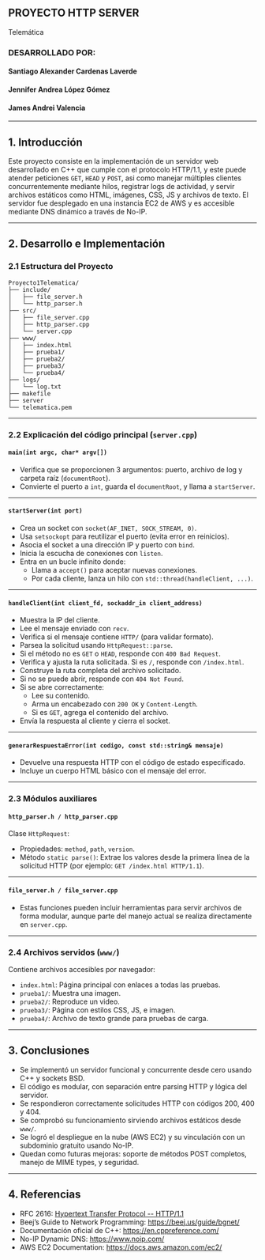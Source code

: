 ## PROYECTO HTTP SERVER
Telemática





### DESARROLLADO POR:
#### Santiago Alexander Cardenas Laverde
#### Jennifer Andrea López Gómez
#### James Andrei Valencia

---

## **1. Introducción**

Este proyecto consiste en la implementación de un servidor web desarrollado en C++ que cumple con el protocolo HTTP/1.1, y este puede atender peticiones `GET`, `HEAD` y `POST`, asi como manejar múltiples clientes concurrentemente mediante hilos, registrar logs de actividad, y servir archivos estáticos como HTML, imágenes, CSS, JS y archivos de texto. El servidor fue desplegado en una instancia EC2 de AWS y es accesible mediante DNS dinámico a través de No-IP.

---

## **2. Desarrollo e Implementación**

### 2.1 Estructura del Proyecto

```
Proyecto1Telematica/
├── include/
│   ├── file_server.h
│   └── http_parser.h
├── src/
│   ├── file_server.cpp
│   ├── http_parser.cpp
│   └── server.cpp
├── www/
│   ├── index.html
│   ├── prueba1/
│   ├── prueba2/
│   ├── prueba3/
│   └── prueba4/
├── logs/
│   └── log.txt
├── makefile
├── server
└── telematica.pem
```

---

### 2.2 Explicación del código principal (`server.cpp`)

#### `main(int argc, char* argv[])`
- Verifica que se proporcionen 3 argumentos: puerto, archivo de log y carpeta raíz (`documentRoot`).
- Convierte el puerto a `int`, guarda el `documentRoot`, y llama a `startServer`.

---

#### `startServer(int port)`
- Crea un socket con `socket(AF_INET, SOCK_STREAM, 0)`.
- Usa `setsockopt` para reutilizar el puerto (evita error en reinicios).
- Asocia el socket a una dirección IP y puerto con `bind`.
- Inicia la escucha de conexiones con `listen`.
- Entra en un bucle infinito donde:
  - Llama a `accept()` para aceptar nuevas conexiones.
  - Por cada cliente, lanza un hilo con `std::thread(handleClient, ...)`.

---

#### `handleClient(int client_fd, sockaddr_in client_address)`
- Muestra la IP del cliente.
- Lee el mensaje enviado con `recv`.
- Verifica si el mensaje contiene `HTTP/` (para validar formato).
- Parsea la solicitud usando `HttpRequest::parse`.
- Si el método no es `GET` o `HEAD`, responde con `400 Bad Request`.
- Verifica y ajusta la ruta solicitada. Si es `/`, responde con `/index.html`.
- Construye la ruta completa del archivo solicitado.
- Si no se puede abrir, responde con `404 Not Found`.
- Si se abre correctamente:
  - Lee su contenido.
  - Arma un encabezado con `200 OK` y `Content-Length`.
  - Si es `GET`, agrega el contenido del archivo.
- Envía la respuesta al cliente y cierra el socket.

---

#### `generarRespuestaError(int codigo, const std::string& mensaje)`
- Devuelve una respuesta HTTP con el código de estado especificado.
- Incluye un cuerpo HTML básico con el mensaje del error.

---

### 2.3 Módulos auxiliares

#### `http_parser.h / http_parser.cpp`

Clase `HttpRequest`:
- Propiedades: `method`, `path`, `version`.
- Método `static parse()`: Extrae los valores desde la primera línea de la solicitud HTTP (por ejemplo: `GET /index.html HTTP/1.1`).

---

#### `file_server.h / file_server.cpp`

- Estas funciones pueden incluir herramientas para servir archivos de forma modular, aunque parte del manejo actual se realiza directamente en `server.cpp`.

---

### 2.4 Archivos servidos (`www/`)

Contiene archivos accesibles por navegador:

- `index.html`: Página principal con enlaces a todas las pruebas.
- `prueba1/`: Muestra una imagen.
- `prueba2/`: Reproduce un video.
- `prueba3/`: Página con estilos CSS, JS, e imagen.
- `prueba4/`: Archivo de texto grande para pruebas de carga.

---

## **3. Conclusiones**

- Se implementó un servidor funcional y concurrente desde cero usando C++ y sockets BSD.
- El código es modular, con separación entre parsing HTTP y lógica del servidor.
- Se respondieron correctamente solicitudes HTTP con códigos 200, 400 y 404.
- Se comprobó su funcionamiento sirviendo archivos estáticos desde `www/`.
- Se logró el despliegue en la nube (AWS EC2) y su vinculación con un subdominio gratuito usando No-IP.
- Quedan como futuras mejoras: soporte de métodos POST completos, manejo de MIME types, y seguridad.

---

## **4. Referencias**

- RFC 2616: [Hypertext Transfer Protocol -- HTTP/1.1](https://datatracker.ietf.org/doc/html/rfc2616)
- Beej’s Guide to Network Programming: https://beej.us/guide/bgnet/
- Documentación oficial de C++: https://en.cppreference.com/
- No-IP Dynamic DNS: https://www.noip.com/
- AWS EC2 Documentation: https://docs.aws.amazon.com/ec2/
